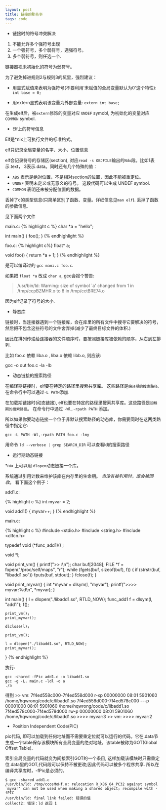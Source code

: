 ```yaml
---
layout: post
title: 链接的那些事
tags: code
---
```


* 链接时的符号冲突解决

1. 不能允许多个强符号出现
2. 一个强符号，多个弱符号，选强符号。
3. 多个弱符号，则任选一个. 

链接器视未初始化的符号为弱符号。

为了避免掉进规则2与规则3的坑里，强烈建议：

- 用显式赋值来表明为强符号(不要利用'未赋值的全局变量默认为0'这个特性): `int base = 0;`

- 用extern显式表明该变量为外部变量: `extern int base;`

在生成elf后，被`extern`修饰的变量对应 `UNDEF` symobl, 为初始化的变量对应`COMMON` symbol.


* Elf上的符号信息

Elf是*nix上可执行文件的标准格式。

elf只记录全局变量的名字、大小、位置信息

elf会记录符号的存储区(section), 对应`read -s OBJFILE`输出的`Ndx`段。比如1表示.text， 3表示.data。同时还有几个特殊的值：
- `ABS` 表示是绝对位置，不是相对section的位置，因此不能被重定位。
- `UNDEF` 表明未定义或无意义的符号。 这段代码可以生成 UNDEF symbol. 
- `COMMON` 表明还未被分配位置的数据。

丢掉了c的类型信息(只简单区别了函数、变量。详细信息见`man elf`). 丢掉了函数的参数信息.

见下面两个文件

main.c:
{% highlight c %}
char *a = "hello";

int
main() {
    foo();
}
{% endhighlight %}

foo.c:
{% highlight c%}
float* a;

void
foo() {
   return *a + 1;
}
{% endhighlight %}

是可以编译过的 `gcc mani.c foo.c`.

如果把 `float *a` 改成 `char a`, gcc会报个警告:

> /usr/bin/ld: Warning: size of symbol `a' changed from 1 in /tmp/ccpBZMHR.o to 8 in /tmp/cctBRE74.o

因为elf记录了符号的大小.

* 静态库

链接时，当连接器遇到一个链接库，会在库里的所有文件中搜寻它要解决的符号，然后把不包含这些符号的文件舍弃掉(减少了最终目标文件的体积.)

因此在排列传递给连接器的文件顺序时，要按照链接库被依赖的顺序，从右到左排列.

比如 foo.c 依赖 liba.o , liba.o 依赖 libb.o, 则应该:

  gcc -o out foo.c -la -lb

* 动态链接的搜索路径

在编译期链接时，elf要在特定的路径里搜索共享库。 这些路径是`编译期的搜索路径`. 在命令行中可以通过`-L PATH`添加.

在加载期链接时(动态链接), elf也要在特定的路径里搜索共享库。这些路径是`加载期的搜索路径`。 在命令行中通过 `-Wl,-rpath PATH` 添加。

所以如果你要动态链接一个位于非默认搜索路径的动态库，你需要同时在这两类路径中指定它:

    gcc -L PATH -Wl,-rpath PATH foo.c -lmy
  
用命令 `ld --verbose | grep SEARCH_DIR` 可以查看ld的搜索路径

* 运行期动态链接

*nix 上可以用 `dlopen`动态链接一个库。

系统通过引用计数来维护该库在内存里的生命期。 *当没有被引用时，库会被回收*。 看下面这个例子：

add1.c:

{% highlight c %}
int myvar = 2;

void
add1() {
    myvar++;
}
{% endhighlight %}

main.c:

{% highlight c %}
#include <stdio.h>
#include <string.h>
#include <dlfcn.h>

typedef void (*func_add1)() ;

void *l;

void
print_vm() {
    printf(">> :\n");
    char buf[2048];
    FILE *f = fopen("/proc/self/maps", "r");
    while (fgets(buf, sizeof(buf), f)) {
        if (strstr(buf, "libadd1.so"))
            fputs(buf, stdout);
    }
    fclose(f);
}

void
print_myvar() {
    int *myvar = dlsym(l, "myvar");
    printf(">>>> myvar:%d\n", *myvar);
}

int 
main() {
    l = dlopen("./libadd1.so", RTLD_NOW);
    func_add1 f = dlsym(l, "add1");
    f();

    print_vm();
    print_myvar();

    dlclose(l);
    
    print_vm();

    l = dlopen("./libadd1.so", RTLD_NOW);
    print_myvar();
    
}
{% endhighlight %}

执行:

    gcc -shared -fPic add1.c -o libadd1.so
    gcc -g -L. main.c -ldl -o a
    ./a

得到
    >> vm:
    7f4ed558c000-7f4ed558d000 r-xp 00000000 08:01 5901060                    /home/hqwrong/code/c/libadd1.so
    7f4ed558d000-7f4ed578c000 ---p 00001000 08:01 5901060                    /home/hqwrong/code/c/libadd1.so
    7f4ed578c000-7f4ed578d000 rw-p 00000000 08:01 5901060                    /home/hqwrong/code/c/libadd1.so
    >>>> myvar:3
    >> vm:
    >>>> myvar:2

* Position Independent Code(PIC)

pic代码, 即可以加载到任何地址而不需要重定位就可以运行的代码。它在.data节生成一个table保存该模块所有全局变量的绝对地址，该table被称为GOT(Global Offset Table).

索引全局变量的代码就变为间接索引GOT的一个条目, 这样加载该模块时只需重定位.data里的GOT,代码段可以保持不被更改;因此代码可以被多个程序共享. 所以在编译共享库时，-fPic是必须的。

    $ gcc -shared add1.c
    /usr/bin/ld: /tmp/ccosMoHf.o: relocation R_X86_64_PC32 against symbol `myvar' can not be used when making a shared object; recompile with -fPIC
    /usr/bin/ld: final link failed: 错误的值
    collect2: 错误：ld 返回 1


